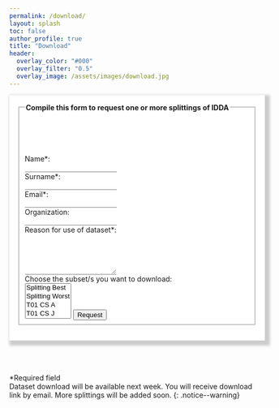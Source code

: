 ```yaml
---
permalink: /download/
layout: splash
toc: false
author_profile: true
title: "Download"
header:
  overlay_color: "#000"
  overlay_filter: "0.5"
  overlay_image: /assets/images/download.jpg
---
```


<script>
$(document).ready(function() {
    $('.js-example-basic-single').select2();
});
</script>

<div style="word-wrap: break-word; width:auto; margin: auto; padding: 16px; box-shadow: 5px 5px 5px 5px #CCCCCC; background-color:White;" >

<form accept-charset="UTF-8" style="background-color:White;" action="https://getform.io/f/da0906d1-21bc-42cc-ba85-6dc77904a443" method="POST" enctype="multipart/form-data" target="_blank">
  <fieldset>
    <legend><b>Compile this form to request one or more splittings of IDDA</b></legend>
    <p><br><br><br></p>
    <label for="fname">Name*:</label><br>
    <input type="text" id="fname" name="name" style="border: none; border-bottom: 0.01em solid gray;" required><br>
    <label for="lname">Surname*:</label><br>
    <input type="text" id="lname" name="surname" style="border: none; border-bottom: 0.01em solid gray;" required><br>
    <label for="email">Email*:</label><br>
    <input type="email" id="email" name="email" style="border: none; border-bottom: 0.01em solid gray;" required><br>
    <label for="company">Organization:</label><br>
    <input type="text" id="company" name="organization" style="border: none; border-bottom: 0.01em solid gray;"><br>
    <label for="reason">Reason for use of dataset*:</label><br>
    <textarea id="reason" name="reason" style="border: none; border-bottom: 0.01em solid #808080;" rows="5" required></textarea><br>
    <label for="choice">Choose the subset/s you want to download:</label><br>
    <select class="js-example-basic-multiple" name="splitttings" multiple="multiple">
    <option name="best" value="Splitting Best">Splitting Best</option>
    <option name="worst" value="Splitting Worst">Splitting Worst</option>
    <option name="t01csa" value="T01 CS A">T01 CS A</option>
    <option name="t01csj" value="T01 CS J">T01 CS J</option>
    <option name="t01hrna" value="T01 HRN A">T01 HRN A</option>
    <option name="t01hrnj" value="T01 HRN J">T01 HRN J</option>
    <option name="t07hrna" value="T07 HRN A">T07 HRN A</option>
    </select>
    <input type="submit" value="Request" class="btn--success"/>
  </fieldset>
</form>
</div>
<br>
<br>
<br>

*Required field<br>
Dataset download will be available next week. You will receive download link by email. More splittings will be added soon. 
{: .notice--warning}